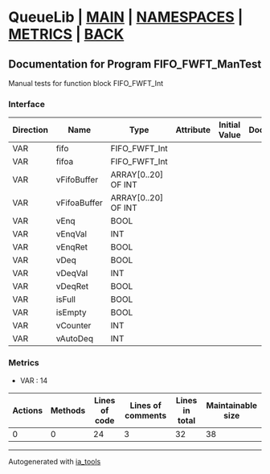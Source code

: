 # QueueLib | [MAIN] | [NAMESPACES] | [METRICS] | [BACK]  

## Documentation for Program FIFO_FWFT_ManTest  

Manual tests for function block FIFO_FWFT_Int  

### Interface  

| Direction | Name | Type | Attribute | Initial Value | Documentation |
| --------- | ---- | ---- | --------- | ------------- | ------------- |
| VAR | fifo | FIFO_FWFT_Int |  |  |  |  
| VAR | fifoa | FIFO_FWFT_Int |  |  |  |  
| VAR | vFifoBuffer | ARRAY[0..20] OF INT |  |  |  |  
| VAR | vFifoaBuffer | ARRAY[0..20] OF INT |  |  |  |  
| VAR | vEnq | BOOL |  |  |  |  
| VAR | vEnqVal | INT |  |  |  |  
| VAR | vEnqRet | BOOL |  |  |  |  
| VAR | vDeq | BOOL |  |  |  |  
| VAR | vDeqVal | INT |  |  |  |  
| VAR | vDeqRet | BOOL |  |  |  |  
| VAR | isFull | BOOL |  |  |  |  
| VAR | isEmpty | BOOL |  |  |  |  
| VAR | vCounter | INT |  |  |  |  
| VAR | vAutoDeq | INT |  |  |  |  


### Metrics  

- VAR : 14

| Actions | Methods | Lines of code | Lines of comments | Lines in total | Maintainable size |
| ------- | ------- | ------------- | ----------------- | -------------- | ----------------- |
| 0 | 0 | 24 |3 |32 | 38 |





---
Autogenerated with [ia_tools](https://github.com/tkucic/ia_tools)  

[MAIN]: ../../../../index.md
[NAMESPACES]: ../../nsList.md
[METRICS]: ../../../metrics.md
[BACK]: ../nsMain.md
